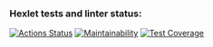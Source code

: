### Hexlet tests and linter status:
[![Actions Status](https://github.com/zerg959/frontend-project-46/actions/workflows/hexlet-check.yml/badge.svg)](https://github.com/zerg959/frontend-project-46/actions)
[![Maintainability](https://api.codeclimate.com/v1/badges/9cda0151e6851e5397ec/maintainability)](https://codeclimate.com/github/zerg959/frontend-project-46/maintainability)
[![Test Coverage](https://api.codeclimate.com/v1/badges/9cda0151e6851e5397ec/test_coverage)](https://codeclimate.com/github/zerg959/frontend-project-46/test_coverage)